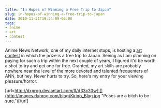 ```yaml
---
title: "In Hopes of Winning a Free Trip to Japan"
slug: in-hopes-of-winning-a-free-trip-to-japan
date: 2010-11-21T19:34:09-06:00
tags:
- anime
- art
- contest
---
```

Anime News Network, one of my daily internet stops, is hosting a [art contest](http://www.animenewsnetwork.com/win-a-trip-to-japan-2010) in which the prize is a free trip to Japan. Seeing as I am planning on paying for such a trip within the next couple of years, I figured it'd be worth a shot to try and get one for free. Granted, my art skills are probably nowhere near the level of the more devoted and talented frequenters of ANN, but hey. Never hurts to try. So, here's my entry for your viewing pleasure/horror.

[url=http://dxprog.deviantart.com/#/d33c30w]![](http://images.dxprog.com/blog/Kirino_Blog.jpg "Poses are a bitch to be sure.")[/url]

